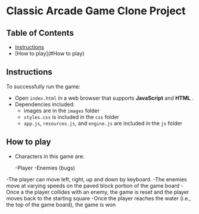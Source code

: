 # Classic Arcade Game Clone Project

## Table of Contents

- [Instructions](#instructions)
- [How to play](#How to play)

## Instructions

To successfully run the game:
 - Open `index.html` in a web browser that supports __JavaScript__ and __HTML <canvas>__.
 - Dependencies included:
   - images are in the `images` folder
   - `styles.css` is included in the `css` folder
   - `app.js`, `resources.js`, and `engine.js` are included in the `js` folder


##  How to play

- Characters in this game are:

  -Player
  -Enemies (bugs)

-The player can move left, right, up and down by keyboard.
-The enemies move at varying speeds on the paved block portion of the game board
-Once a the player collides with an enemy, the game is reset and the player moves back to the starting square
-Once the player reaches the water (i.e., the top of the game board), the game is won
